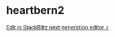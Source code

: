 # heartbern2

[Edit in StackBlitz next generation editor ⚡️](https://stackblitz.com/~/github.com/davestanyer/heartbern2)